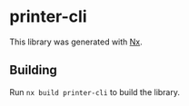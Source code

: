 # printer-cli

This library was generated with [Nx](https://nx.dev).

## Building

Run `nx build printer-cli` to build the library.
